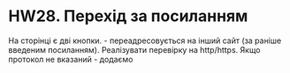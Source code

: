 # HW28. Перехід за посиланням

На сторінці є дві кнопки. - переадресовується на інший сайт (за раніше введеним посиланням). Реалізувати перевірку на http/https. Якщо протокол не вказаний - додаємо
